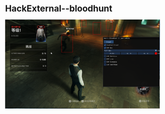# HackExternal--bloodhunt

![](https://github.com/ZZZ-Monster/HackExternal--bloodhunt/blob/main/%E6%8D%95%E8%8E%B7.PNG)

